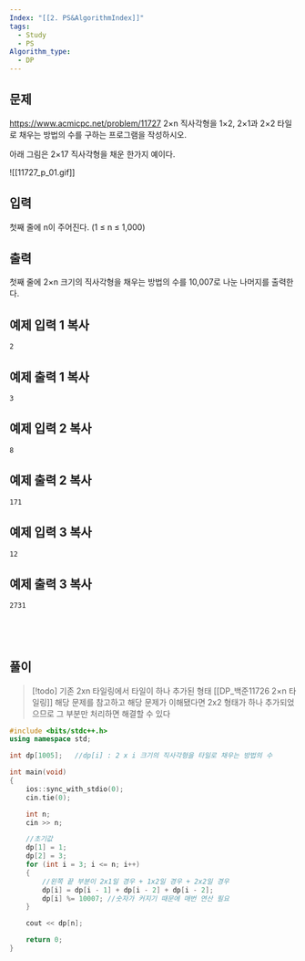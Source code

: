 ```yaml
---
Index: "[[2. PS&AlgorithmIndex]]"
tags:
  - Study
  - PS
Algorithm_type:
  - DP
---
```


## 문제
https://www.acmicpc.net/problem/11727
2×n 직사각형을 1×2, 2×1과 2×2 타일로 채우는 방법의 수를 구하는 프로그램을 작성하시오.

아래 그림은 2×17 직사각형을 채운 한가지 예이다.

![[11727_p_01.gif]]

## 입력

첫째 줄에 n이 주어진다. (1 ≤ n ≤ 1,000)

## 출력

첫째 줄에 2×n 크기의 직사각형을 채우는 방법의 수를 10,007로 나눈 나머지를 출력한다.

## 예제 입력 1 복사

```
2
```
## 예제 출력 1 복사

```
3
```

## 예제 입력 2 복사

```
8
```

## 예제 출력 2 복사

```
171
```

## 예제 입력 3 복사

```
12
```

## 예제 출력 3 복사

```
2731
```
   
---
## 풀이
> [!todo] 기존 2xn 타일링에서 타일이 하나 추가된 형태
> [[DP_백준11726 2×n 타일링]] 해당 문제를 참고하고 해당 문제가 이해됐다면
> 2x2 형태가 하나 추가되었으므로 그 부분만 처리하면 해결할 수 있다
```cpp
#include <bits/stdc++.h>
using namespace std;

int dp[1005];   //dp[i] : 2 x i 크기의 직사각형을 타일로 채우는 방법의 수

int main(void) 
{
    ios::sync_with_stdio(0);
    cin.tie(0);

    int n;
    cin >> n;

    //초기값
    dp[1] = 1;
    dp[2] = 3;
    for (int i = 3; i <= n; i++)
    {
        //왼쪽 끝 부분이 2x1일 경우 + 1x2일 경우 + 2x2일 경우
        dp[i] = dp[i - 1] + dp[i - 2] + dp[i - 2];
        dp[i] %= 10007; //숫자가 커지기 때문에 매번 연산 필요
    }

    cout << dp[n];

    return 0;
}
```
